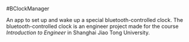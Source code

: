 #BClockManager

An app to set up and wake up a special bluetooth-controlled clock.
The bluetooth-controlled clock is an engineer project made for the course *Introduction to Engineer* in Shanghai Jiao Tong University.